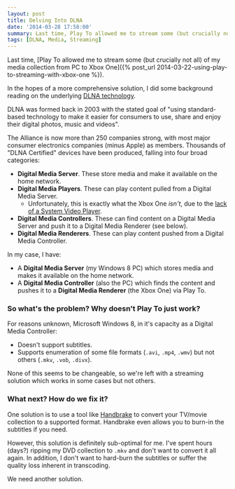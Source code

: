 ```yaml
---
layout: post
title: Delving Into DLNA
date: '2014-03-28 17:58:00'
summary: Last time, Play To allowed me to stream some (but crucially not all) of my media collection from PC to Xbox One ...
tags: [DLNA, Media, Streaming]
---
```


Last time, [Play To allowed me to stream some (but crucially not all) of my media collection from PC to Xbox One]({% post_url 2014-03-22-using-play-to-streaming-with-xbox-one %}).

In the hopes of a more comprehensive solution, I did some background reading on the underlying [DLNA technology](http://www.dlna.org/).

DLNA was formed back in 2003 with the stated goal of "using standard-based technology to make it easier for consumers to use, share and enjoy their digital photos, music and videos".

The Alliance is now more than 250 companies strong, with most major consumer electronics companies (minus Apple) as members. Thousands of "DLNA Certified" devices have been produced, falling into four broad categories:

* **Digital Media Server**. These store media and make it available on the home network.
* **Digital Media Players**. These can play content pulled from a Digital Media Server.
	* Unfortunately, this is exactly what the Xbox One *isn't*, due to the [lack of a System Video Player](http://o.canada.com/technology/gaming/major-nelson-says-dlna-streaming-support-is-coming-to-the-xbox-one-eventually/).
* **Digital Media Controllers**. These can find content on a Digital Media Server and push it to a Digital Media Renderer (see below).
* **Digital Media Renderers**. These can play content pushed from a Digital Media Controller.

In my case, I have:

* A **Digital Media Server** (my Windows 8 PC) which stores media and makes it available on the home network.
* A **Digital Media Controller** (also the PC) which finds the content and pushes it to a **Digital Media Renderer** (the Xbox One) via Play To.

### So what's the problem? Why doesn't Play To just work?

For reasons unknown, Microsoft Windows 8, in it's capacity as a Digital Media Controller:

* Doesn't support subtitles.
* Supports enumeration of some file formats (<code>.avi</code>, <code>.mp4</code>, <code>.wmv</code>) but not others (<code>.mkv</code>, <code>.vob</code>, <code>.divx</code>).

None of this seems to be changeable, so we're left with a streaming solution which works in some cases but not others.

### What next? How do we fix it?

One solution is to use a tool like [Handbrake](http://handbrake.fr/) to convert your TV/movie collection to a supported format. Handbrake even allows you to burn-in the subtitles if you need.

However, this solution is definitely sub-optimal for me. I've spent hours (days?) ripping my DVD collection to <code>.mkv</code> and don't want to convert it all again. In addition, I don't want to hard-burn the subtitles or suffer the quality loss inherent in transcoding.

We need another solution.
